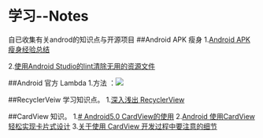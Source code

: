 # 学习--Notes
自已收集有关androd的知识点与开源项目
##Android APK 瘦身
1.[Android APK瘦身经验总结](http://www.jianshu.com/p/bfe44ef18aca)

2.[使用Android Studio的lint清除无用的资源文件](http://waychel.com/shi-yong-android-studiode-lintqing-chu-wu-yong-de-zi-yuan-wen-jian/)

##Android 官方 Lambda
1.方法 ：![](https://github.com/volewu/Study--Notes/blob/master/images/Lamboda.png) 

##RecyclerVeiw 学习知识点。
1.[深入浅出 RecyclerView](http://kymjs.com/code/2016/07/10/01)

##CardView 知识。
1.[# Android5.0 CardView的使用](http://www.jianshu.com/p/ae9d654599ef#)
2.[Android 使用CardView轻松实现卡片式设计](http://www.jianshu.com/p/573fc14a7ee5)
3.[关于使用 CardView 开发过程中要注意的细节](http://www.jcodecraeer.com/a/anzhuokaifa/androidkaifa/2015/1025/3621.html)
